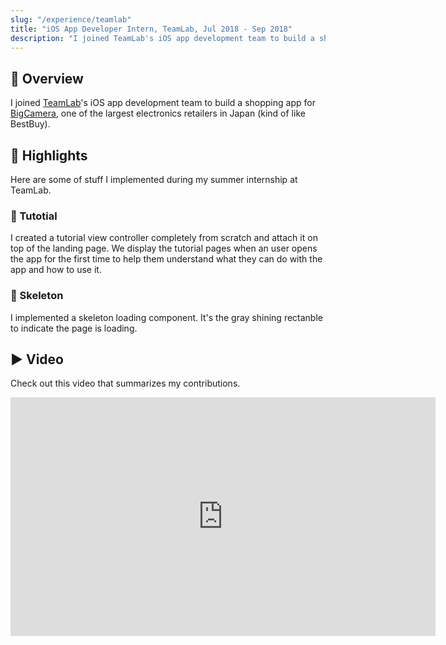 ```yaml
---
slug: "/experience/teamlab"
title: "iOS App Developer Intern, TeamLab, Jul 2018 - Sep 2018"
description: "I joined TeamLab's iOS app development team to build a shopping app for BigCamera."
---
```


## 👀 Overview

I joined [TeamLab](https://www.teamlab.art/)'s iOS app development team to build a shopping app for [BigCamera](https://www.biccamera.com/bc/main/), one of the largest electronics retailers in Japan (kind of like BestBuy).

## 🌟 Highlights

Here are some of stuff I implemented during my summer internship at TeamLab.

### 📄 Tutotial

I created a tutorial view controller completely from scratch and attach it on top of the landing page. We display the tutorial pages when an user opens the app for the first time to help them understand what they can do with the app and how to use it.

### 🦴 Skeleton

I implemented a skeleton loading component. It's the gray shining rectanble to indicate the page is loading.

## ▶️ Video

Check out this video that summarizes my contributions.

<iframe width="680" height="382" src="https://www.youtube.com/embed/cLFaLSaN9b0" frameborder="0" allow="accelerometer; autoplay; encrypted-media; gyroscope; picture-in-picture" allowfullscreen></iframe>
